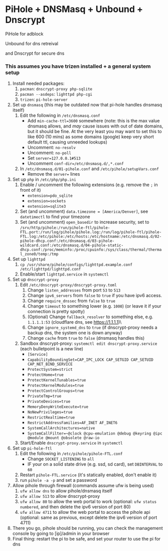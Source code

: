 # PiHole + DNSMasq + Unbound + Dnscrypt
PiHole for adblock

Unbound for dns retreival

and Dnscrypt for secure dns

### This assumes you have trizen installed + a general system setup

1) Install needed packages:
    1) ```pacman```: ```dnscrypt-proxy php-sqlite```
    1) ```pacman --asdeps```: ```lighttpd php-cgi```
    1) ```trizen```: ```pi-hole-server```
1) Set up ```dnsmasq``` (this may be outdated now that pi-hole handles dnsmasq itself)
    1) Edit the following in ```/etc/dnsmasq.conf```
        * Add `min-cache-ttl=3600` somewhere (note: this is the max value dnsmasq allows, and _may_ cause issues with out of date domains, but it should be fine. At the very least you may want to set this to like 600 (10 mins) as some domains (google) keep very short default ttl, causing unneeded lookups)
        * Uncomment: `no-resolv`
        * Uncomment: `no-poll`
        * Set ```server=127.0.0.1#513```
        * Uncomment ```conf-dir=/etc/dnsmasq.d/,*.conf```
    1) In `/etc/dnsmasq.d/01-pihole.conf` and ```/etc/pihole/setupVars.conf```
        * Remove the `server=` lines
1) Set up ```php``` in ```/etc/php/php.ini```
   1) Enable / uncomment the following extensions (e.g. remove the ```;``` in front of it)
       * ```extension=pdo_sqlite```
       * ```extension=sockets```
       * ```extension=sqlite3```
    1) Set (and uncomment) ```data.timezone = [America/Denver]```, see ```datetimectl``` to find your timezone
    1) Set (and uncomment) ```open_basedir``` to increase security, set to ```/srv/http/pihole:/run/pihole-ftl/pihole-FTL.port:/run/log/pihole/pihole.log:/run/log/pihole-ftl/pihole-FTL.log:/etc/pihole:/etc/hosts:/etc/hostname:/etc/dnsmasq.d/02-pihole-dhcp.conf:/etc/dnsmasq.d/03-pihole-wildcard.conf:/etc/dnsmasq.d/04-pihole-static-dhcp.conf:/proc/meminfo:/proc/cpuinfo:/sys/class/thermal/thermal_zone0/temp:/tmp```
1) Set up ```lighttpd```
    1) ```cp /usr/share/pihole/configs/lighttpd.example.conf /etc/lighttpd/lighttpd.conf```
    1) Enable/start ```lighttpd.service``` in ```systemctl```
1) Set up ```dnscrypt-proxy```
    1) Edit `/etc/dnscrypt-proxy/dnscrypt-proxy.toml`
        1) Change `listen_addresses` from port `53` to `513`
        1) Change `ipv6_servers` from `false` to `true` if you have ipv6 access.
        1) Change `require_dnssec` from `false` to `true`
        1) Change `timeout` to something lower (e.g. `1000`) (or leave it if your connection is pretty spotty)
        1) (Optional) Change `fallback_resolver` to something else, e.g. `1.1.1.1:53` (cloudflare dns, see https://1.1.1.1)\
        1) Change `ignore_systemd_dns` to `true` (if dnscrypt-proxy needs a backup dns, the system one is down anyway)
        1) Change `cache` from `true` to `false` (dnsmasq handles this)
    1) Sandbox dnscrypt-proxy: `systemctl edit dnscrypt-proxy.service` (each bulletpoint is a new line)
        * `[Service]`
        * `CapabilityBoundingSet=CAP_IPC_LOCK CAP_SETGID CAP_SETUID CAP_NET_BIND_SERVICE`
        * `ProtectSystem=strict`
        * `ProtectHome=true`
        * `ProtectKernelTunables=true`
        * `ProtectKernelModules=true`
        * `ProtectControlGroups=true`
        * `PrivateTmp=true`
        * `PrivateDevices=true`
        * `MemoryDenyWriteExecute=true`
        * `NoNewPrivileges=true`
        * `RestrictRealtime=true`
        * `RestrictAddressFamilies=AF_INET AF_INET6`
        * `SystemCallArchitectures=native`
        * `SystemCallFilter=~@clock @cpu-emulation @debug @keyring @ipc @module @mount @obsolete @raw-io`
    1) Start/Enable ```dnscrypt-proxy.service``` in ```systemctl```
1) Set up ```pi-hole-ftl```
    1) Edit the following in ```/etc/pihole/pihole-FTL.conf```
        * Change ```SOCKET_LISTENING``` to ```all```
        * IF your on a solid state drive (e.g. ssd, sd card), set ```DBINTERVAL``` to ```60```
    1) Restart ```pihole-FTL.service``` (it's statically enabled, don't enable it)
    1) run ```pihole -a -p``` and set a password
1) Allow pihole through firewall (commands assume ufw is being used)
    1) `ufw allow dns` to allow pihole/dnsmasq itself
    1) `ufw allow 513` to allow dnscrypt-proxy
    1) `ufw allow 80` to allow the web portal to work (optional: `ufw status numbered`, and then delete the ipv6 version of port 80)
    1) `ufw allow 4711` to allow the web portal to access the pihole api (optional: same as previous, except delete the ipv6 version of port 4711)
1) There you go, pihole should be running, you can check the management console by going to [ip]/admin in your browser
1) Final thing: restart the pi to be safe, and set your router to use the pi for dns
